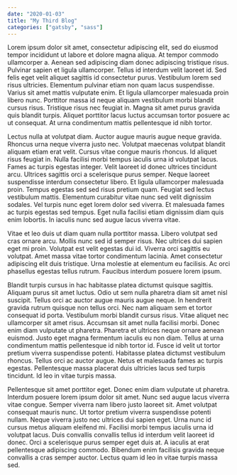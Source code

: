```yaml
---
date: "2020-01-03"
title: "My Third Blog"
categories: ["gatsby", "sass"]
---
```


Lorem ipsum dolor sit amet, consectetur adipiscing elit, sed do eiusmod tempor incididunt ut labore et dolore magna aliqua. At tempor commodo ullamcorper a. Aenean sed adipiscing diam donec adipiscing tristique risus. Pulvinar sapien et ligula ullamcorper. Tellus id interdum velit laoreet id. Sed felis eget velit aliquet sagittis id consectetur purus. Vestibulum lorem sed risus ultricies. Elementum pulvinar etiam non quam lacus suspendisse. Varius sit amet mattis vulputate enim. Et ligula ullamcorper malesuada proin libero nunc. Porttitor massa id neque aliquam vestibulum morbi blandit cursus risus. Tristique risus nec feugiat in. Magna sit amet purus gravida quis blandit turpis. Aliquet porttitor lacus luctus accumsan tortor posuere ac ut consequat. At urna condimentum mattis pellentesque id nibh tortor.

Lectus nulla at volutpat diam. Auctor augue mauris augue neque gravida. Rhoncus urna neque viverra justo nec. Volutpat maecenas volutpat blandit aliquam etiam erat velit. Cursus vitae congue mauris rhoncus. Id aliquet risus feugiat in. Nulla facilisi morbi tempus iaculis urna id volutpat lacus. Fames ac turpis egestas integer. Velit laoreet id donec ultrices tincidunt arcu. Ultrices sagittis orci a scelerisque purus semper. Neque laoreet suspendisse interdum consectetur libero. Et ligula ullamcorper malesuada proin. Tempus egestas sed sed risus pretium quam. Feugiat sed lectus vestibulum mattis. Elementum curabitur vitae nunc sed velit dignissim sodales. Vel turpis nunc eget lorem dolor sed viverra. Et malesuada fames ac turpis egestas sed tempus. Eget nulla facilisi etiam dignissim diam quis enim lobortis. In iaculis nunc sed augue lacus viverra vitae.

Vitae et leo duis ut diam quam nulla porttitor massa. Libero volutpat sed cras ornare arcu. Mollis nunc sed id semper risus. Nec ultrices dui sapien eget mi proin. Volutpat est velit egestas dui id. Viverra orci sagittis eu volutpat. Amet massa vitae tortor condimentum lacinia. Amet consectetur adipiscing elit duis tristique. Urna molestie at elementum eu facilisis. Ac orci phasellus egestas tellus rutrum. Faucibus interdum posuere lorem ipsum.

Blandit turpis cursus in hac habitasse platea dictumst quisque sagittis. Aliquam purus sit amet luctus. Odio ut sem nulla pharetra diam sit amet nisl suscipit. Tellus orci ac auctor augue mauris augue neque. In hendrerit gravida rutrum quisque non tellus orci. Nec nam aliquam sem et tortor consequat id porta. Vestibulum morbi blandit cursus risus. Vitae aliquet nec ullamcorper sit amet risus. Accumsan sit amet nulla facilisi morbi. Donec enim diam vulputate ut pharetra. Pharetra et ultrices neque ornare aenean euismod. Justo eget magna fermentum iaculis eu non diam. Tellus at urna condimentum mattis pellentesque id nibh tortor id. Fusce id velit ut tortor pretium viverra suspendisse potenti. Habitasse platea dictumst vestibulum rhoncus. Tellus orci ac auctor augue. Netus et malesuada fames ac turpis egestas. Pellentesque massa placerat duis ultricies lacus sed turpis tincidunt. Id leo in vitae turpis massa.

Pellentesque sit amet porttitor eget. Donec enim diam vulputate ut pharetra. Interdum posuere lorem ipsum dolor sit amet. Nunc sed augue lacus viverra vitae congue. Semper viverra nam libero justo laoreet sit. Amet volutpat consequat mauris nunc. Ut tortor pretium viverra suspendisse potenti nullam. Neque viverra justo nec ultrices dui sapien eget. Urna nunc id cursus metus aliquam eleifend mi. Facilisi morbi tempus iaculis urna id volutpat lacus. Duis convallis convallis tellus id interdum velit laoreet id donec. Orci a scelerisque purus semper eget duis at. A iaculis at erat pellentesque adipiscing commodo. Bibendum enim facilisis gravida neque convallis a cras semper auctor. Lectus quam id leo in vitae turpis massa sed.
